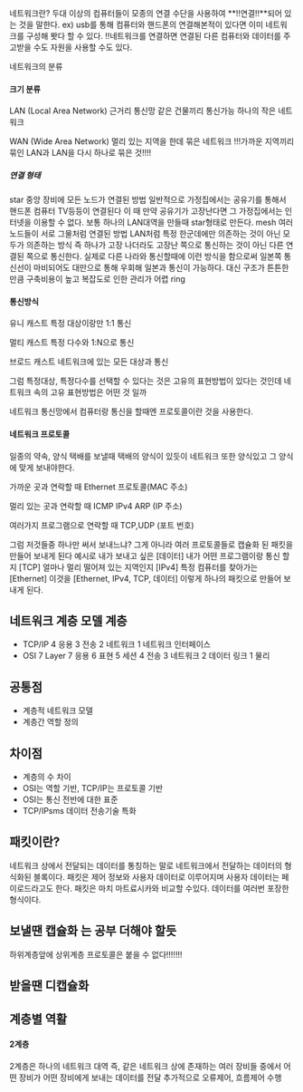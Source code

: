네트워크란? 
두대 이상의 컴퓨터들이 모종의 연결 수단을 사용하여 **!!연결!!**되어 있는 것을 말한다.
ex) usb를 통해 컴퓨터와 핸드폰의 연결해본적이 있다면 이미 네트워크를 구성해 봣다 할 수 있다.
!!네트워크를 연결하면 연결된 다른 컴퓨터와 데이터를 주고받을 수도 자원을 사용할 수도 있다.


네트워크의 분류

#### 크기 분류
LAN (Local Area Network)
근거리 통신망
같은 건물끼리 통신가능 
하나의 작은 네트워크

WAN (Wide Area Network)
멀리 있는 지역을 한데 묶은 네트워크
!!!가까운 지역끼리 묶인 LAN과 LAN을 다시 하나로 묶은 것!!!!
 
##### 연결 형태
star 
중앙 장비에 모든 노드가 연결된 방법
일반적으로 가정집에서는 공유기를 통해서 핸드폰 컴퓨터 TV등등이 연결된다
이 때 만약 공유기가 고장난다면 그 가정집에서는 인터넷을 이용할 수 없다.
보통 하나의 LAN대역을 만들때 star형태로 만든다.
mesh 
여러 노드들이 서로 그물처럼 연결된 방법
LAN처럼 특정 한군데에만 의존하는 것이 아닌 모두가 의존하는 방식
즉 하나가 고장 나더라도 고장난 쪽으로 통신하는 것이 아닌 다른 연결된 쪽으로 통신한다.
실제로 다른 나라와 통신할때에 이런 방식을 함으로써 일본쪽 통신선이 마비되어도
대만으로 통해 우회해 일본과 통신이 가능하다.
대신 구조가 튼튼한 만큼 구축비용이 높고 복잡도로 인한 관리가 어렵
ring 


#### 통신방식
유니 캐스트
특정 대상이랑만 1:1 통신

멀티 캐스트
특정 다수와 1:N으로 통신

브로드 캐스트
네트워크에 있는 모든 대상과 통신

그럼 특정대상, 특정다수를 선택할 수 있다는 것은 고유의 표현방법이 있다는 것인데 
네트워크 속의 고유 표현방법은 어떤 것 일까

네트워크 통신망에서 컴퓨터랑 통신을 할때엔 프로토콜이란 것을 사용한다.
#### 네트워크 프로토콜
일종의 약속, 양식
택배를 보낼때 택배의 양식이 있듯이 네트워크 또한 양식있고 그 양식에 맞게 보내야한다.

가까운 곳과 연락할 때
Ethernet 프로토콜(MAC 주소)

멀리 있는 곳과 연락할 때
ICMP
IPv4
ARP
(IP 주소)

여러가지 프로그램으로 연락할 때
TCP,UDP (포트 번호)

그럼 저것들중 하나만 써서 보내느냐? 그게 아니라
여러 프로토콜들로 캡슐화 된 패킷을 만들어 보내게 된다
예시로
내가 보내고 싶은 			[데이터]
내가 어떤 프로그램이랑 통신 할지 	[TCP]
얼마나 멀리 떨어져 있는 지역인지	[IPv4]
특정 컴퓨터를 찾아가는		[Ethernet]
이것을 [Ethernet, IPv4, TCP, 데이터] 이렇게 하나의 패킷으로 만들어 보내게 된다.

## 네트워크 계층 모델 계층
* TCP/IP
4 응용
3 전송
2 네트워크
1 네트워크 인터페이스
* OSI 7 Layer
7 응용
6 표현
5 세션
4 전송
3 네트워크
2 데이터 링크
1 물리

## 공통점
* 계층적 네트워크 모델
* 계층간 역할 정의

## 차이점
* 계층의 수 차이
* OSI는 역할 기반, TCP/IP는 프로토콜 기반
* OSI는 통신 전반에 대한 표준
* TCP/IPsms 데이터 전송기술 특화

## 패킷이란?
네트워크 상에서 전달되는 데이터를 통칭하는 말로 네트워크에서 전달하는 데이터의 형식화된 블록이다.
패킷은 제어 정보와 사용자 데이터로 이루어지며 사용자 데이터는 페이로드라고도 한다.
패킷은 마치 마트료시카와 비교할 수있다. 데이터를 여러번 포장한 형식이다.

## 보낼땐 캡슐화 는 공부 더해야 할듯
하위계층앞에 상위계층 프로토콜은 붙을 수 없다!!!!!!!

## 받을땐 디캡슐화 


## 계층별 역활
#### 2계층
2계층은 하나의 네트워크 대역 즉, 같은 네트워크 상에 존재하는 여러 장비들 중에서 어떤 장비가 어떤 장비에게 보내는 데이터를 전달
추가적으로 오류제어, 흐름제어 수행





